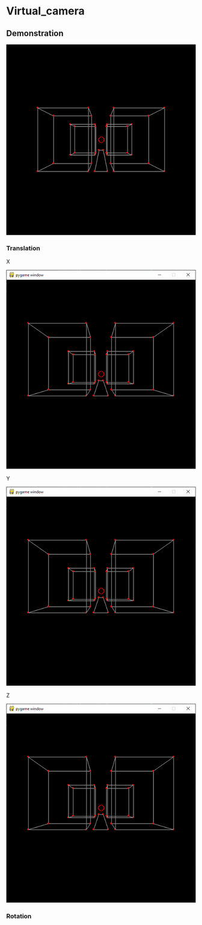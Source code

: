 # Virtual_camera

## Demonstration

![basic movement](./animation.gif)

### Translation

X

![X translation](./translation_x.gif)

Y

![X translation](./translation_y.gif)

Z

![X translation](./translation_z.gif)

### Rotation